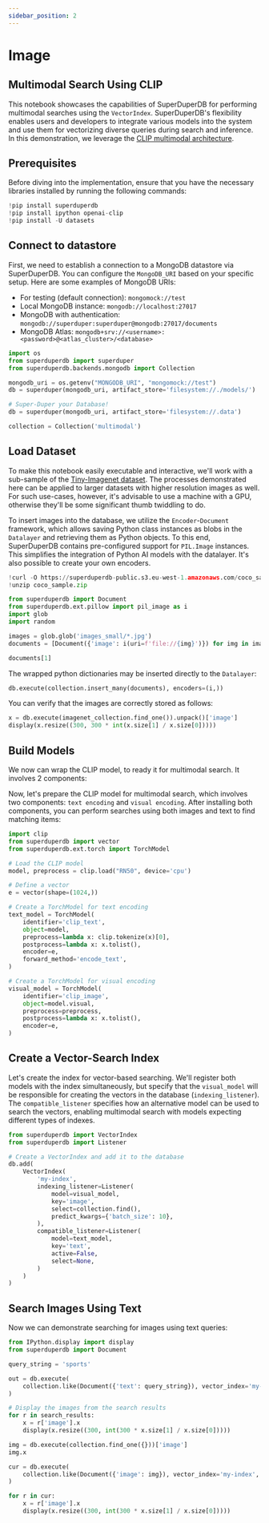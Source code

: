 ```yaml
---
sidebar_position: 2
---
```

# Image

## Multimodal Search Using CLIP

This notebook showcases the capabilities of SuperDuperDB for performing multimodal searches using the `VectorIndex`. SuperDuperDB's flexibility enables users and developers to integrate various models into the system and use them for vectorizing diverse queries during search and inference. In this demonstration, we leverage the [CLIP multimodal architecture](https://openai.com/research/clip).

## Prerequisites

Before diving into the implementation, ensure that you have the necessary libraries installed by running the following commands:


```python
!pip install superduperdb
!pip install ipython openai-clip
!pip install -U datasets
```

## Connect to datastore 

First, we need to establish a connection to a MongoDB datastore via SuperDuperDB. You can configure the `MongoDB_URI` based on your specific setup. 
Here are some examples of MongoDB URIs:

* For testing (default connection): `mongomock://test`
* Local MongoDB instance: `mongodb://localhost:27017`
* MongoDB with authentication: `mongodb://superduper:superduper@mongodb:27017/documents`
* MongoDB Atlas: `mongodb+srv://<username>:<password>@<atlas_cluster>/<database>`


```python
import os
from superduperdb import superduper
from superduperdb.backends.mongodb import Collection

mongodb_uri = os.getenv("MONGODB_URI", "mongomock://test")
db = superduper(mongodb_uri, artifact_store='filesystem://./models/')

# Super-Duper your Database!
db = superduper(mongodb_uri, artifact_store='filesystem://.data')

collection = Collection('multimodal')
```

## Load Dataset 

To make this notebook easily executable and interactive, we'll work with a sub-sample of the [Tiny-Imagenet dataset](https://paperswithcode.com/dataset/tiny-imagenet). The processes demonstrated here can be applied to larger datasets with higher resolution images as well. For such use-cases, however, it's advisable to use a machine with a GPU, otherwise they'll be some significant thumb twiddling to do.

To insert images into the database, we utilize the `Encoder`-`Document` framework, which allows saving Python class instances as blobs in the `Datalayer` and retrieving them as Python objects. To this end, SuperDuperDB contains pre-configured support for `PIL.Image` instances. This simplifies the integration of Python AI models with the datalayer. It's also possible to create your own encoders.



```python
!curl -O https://superduperdb-public.s3.eu-west-1.amazonaws.com/coco_sample.zip
!unzip coco_sample.zip
```


```python
from superduperdb import Document
from superduperdb.ext.pillow import pil_image as i
import glob
import random

images = glob.glob('images_small/*.jpg')
documents = [Document({'image': i(uri=f'file://{img}')}) for img in images][:500]
```


```python
documents[1]
```

The wrapped python dictionaries may be inserted directly to the `Datalayer`:


```python
db.execute(collection.insert_many(documents), encoders=(i,))
```

You can verify that the images are correctly stored as follows:


```python
x = db.execute(imagenet_collection.find_one()).unpack()['image']
display(x.resize((300, 300 * int(x.size[1] / x.size[0]))))
```

## Build Models
We now can wrap the CLIP model, to ready it for multimodal search. It involves 2 components:

Now, let's prepare the CLIP model for multimodal search, which involves two components: `text encoding` and `visual encoding`. After installing both components, you can perform searches using both images and text to find matching items:


```python
import clip
from superduperdb import vector
from superduperdb.ext.torch import TorchModel

# Load the CLIP model
model, preprocess = clip.load("RN50", device='cpu')

# Define a vector
e = vector(shape=(1024,))

# Create a TorchModel for text encoding
text_model = TorchModel(
    identifier='clip_text',
    object=model,
    preprocess=lambda x: clip.tokenize(x)[0],
    postprocess=lambda x: x.tolist(),
    encoder=e,
    forward_method='encode_text',    
)

# Create a TorchModel for visual encoding
visual_model = TorchModel(
    identifier='clip_image',
    object=model.visual,    
    preprocess=preprocess,
    postprocess=lambda x: x.tolist(),
    encoder=e,
)
```

## Create a Vector-Search Index

Let's create the index for vector-based searching. We'll register both models with the index simultaneously, but specify that the `visual_model` will be responsible for creating the vectors in the database (`indexing_listener`). The `compatible_listener` specifies how an alternative model can be used to search the vectors, enabling multimodal search with models expecting different types of indexes.


```python
from superduperdb import VectorIndex
from superduperdb import Listener

# Create a VectorIndex and add it to the database
db.add(
    VectorIndex(
        'my-index',
        indexing_listener=Listener(
            model=visual_model,
            key='image',
            select=collection.find(),
            predict_kwargs={'batch_size': 10},
        ),
        compatible_listener=Listener(
            model=text_model,
            key='text',
            active=False,
            select=None,
        )
    )
)
```

## Search Images Using Text

Now we can demonstrate searching for images using text queries:


```python
from IPython.display import display
from superduperdb import Document

query_string = 'sports'

out = db.execute(
    collection.like(Document({'text': query_string}), vector_index='my-index', n=3).find({})
)

# Display the images from the search results
for r in search_results:
    x = r['image'].x
    display(x.resize((300, int(300 * x.size[1] / x.size[0]))))
```


```python
img = db.execute(collection.find_one({}))['image']
img.x
```


```python
cur = db.execute(
    collection.like(Document({'image': img}), vector_index='my-index', n=3).find({})
)

for r in cur:
    x = r['image'].x
    display(x.resize((300, int(300 * x.size[1] / x.size[0]))))
```


```python

```
